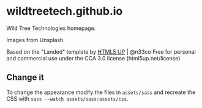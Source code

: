 # wildtreetech.github.io
Wild Tree Technologies homepage.

Images from Unsplash

Based on the "Landed" template by [HTML5 UP](//html5up.net) | @n33co
Free for personal and commercial use under the CCA 3.0 license (html5up.net/license)


## Change it

To change the appearance modify the files in `assets/sass` and recreate
the CSS with `sass --watch assets/sass:assets/css`.
